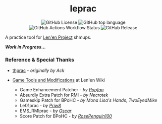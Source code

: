 <!-- GitHub doesn't seem to support style="text-align: center" -->
<h1 align="center">leprac</h1>

<p align="center">
  <img alt="GitHub License" src="https://img.shields.io/github/license/BAN-43-32532/leprac?style=plastic">
  <img alt="GitHub top language" src="https://img.shields.io/github/languages/top/BAN-43-32532/leprac?style=plastic">
  <img alt="GitHub Actions Workflow Status" src="https://img.shields.io/github/actions/workflow/status/BAN-43-32532/leprac/cmake-single-platform.yml?style=plastic">
  <img alt="GitHub Release" src="https://img.shields.io/github/v/release/BAN-43-32532/leprac?style=plastic">
</p>

A practice tool for [Len'en Project](https://lenen.wiki.gg/) shmups.

**_Work in Progress..._**

### Reference & Special Thanks

- [thprac](https://github.com/touhouworldcup/thprac) - _originally by Ack_

- [Game Tools and Modifications](https://lenen.wiki.gg/wiki/Game_Tools_and_Modifications) at Len'en Wiki
  - Game Enhancement Patcher - _by [Popfan](https://lenen.wiki.gg/wiki/User:Popfan)_
  - Absurdly Extra Patch for RMI - _by Necrotek_
  - Gameskip Patch for BPoHC - _by Mona Lisa's Hands, TwoEyedMike_
  - Le01prac - _by [Priw8](https://link.priw8.com/)_
  - EMS_RMIprac - _by [Oscar](https://www.youtube.com/@oscar1_41_1)_
  - Score Patch for BPoHC - _by [RosePenguin100](https://www.youtube.com/@thetacticianmusician6565)_